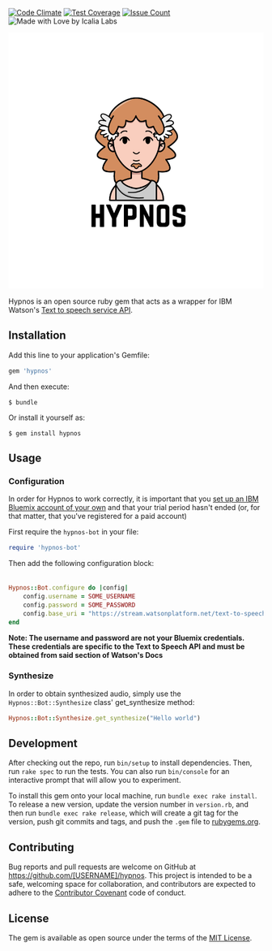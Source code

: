 [![Code Climate](https://codeclimate.com/github/IcaliaLabs/hypnos/badges/gpa.svg)](https://codeclimate.com/github/IcaliaLabs/hypnos)
[![Test Coverage](https://codeclimate.com/github/IcaliaLabs/hypnos/badges/coverage.svg)](https://codeclimate.com/github/IcaliaLabs/hypnos/coverage)
[![Issue Count](https://codeclimate.com/github/IcaliaLabs/hypnos/badges/issue_count.svg)](https://codeclimate.com/github/IcaliaLabs/hypnos)
![Made with Love by Icalia Labs](https://img.shields.io/badge/With%20love%20by-Icalia%20Labs-ff3434.svg)

<div style="text-align:center">
  <img src="assets/logo.png" width="980">
</div>

Hypnos is an open source ruby gem that acts as a wrapper for IBM Watson's [Text to speech service API](https://www.ibm.com/watson/services/text-to-speech/).


## Installation

Add this line to your application's Gemfile:

```ruby
gem 'hypnos'
```

And then execute:

    $ bundle

Or install it yourself as:

    $ gem install hypnos

## Usage

### Configuration

In order for Hypnos to work correctly, it is important that you [set up an IBM Bluemix account of your own](https://console.ng.bluemix.net/) and that your trial period hasn't ended (or, for that matter, that you've registered for a paid account)

First require the `hypnos-bot` in your file:

```ruby
require 'hypnos-bot'
```

Then add the following configuration block:

```ruby

Hypnos::Bot.configure do |config|
	config.username = SOME_USERNAME
	config.password = SOME_PASSWORD
	config.base_uri = "https://stream.watsonplatform.net/text-to-speech/api/v1"
end
```

**Note: The username and password are not your Bluemix credentials. These
credentials are specific to the Text to Speech API and must
be obtained from said section of Watson's Docs**

### Synthesize

In order to obtain synthesized audio, simply use the `Hypnos::Bot::Synthesize` class' get_synthesize method:

```ruby
Hypnos::Bot::Synthesize.get_synthesize("Hello world")
```


## Development

After checking out the repo, run `bin/setup` to install dependencies. Then, run `rake spec` to run the tests. You can also run `bin/console` for an interactive prompt that will allow you to experiment.

To install this gem onto your local machine, run `bundle exec rake install`. To release a new version, update the version number in `version.rb`, and then run `bundle exec rake release`, which will create a git tag for the version, push git commits and tags, and push the `.gem` file to [rubygems.org](https://rubygems.org).

## Contributing

Bug reports and pull requests are welcome on GitHub at https://github.com/[USERNAME]/hypnos. This project is intended to be a safe, welcoming space for collaboration, and contributors are expected to adhere to the [Contributor Covenant](http://contributor-covenant.org) code of conduct.


## License

The gem is available as open source under the terms of the [MIT License](http://opensource.org/licenses/MIT).
